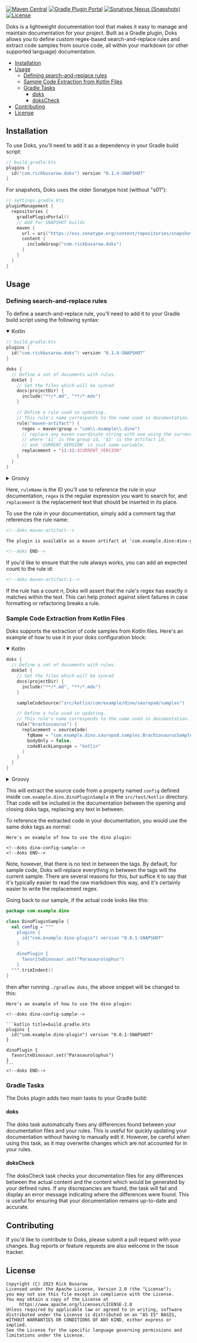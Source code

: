 [![Maven Central](https://img.shields.io/maven-central/v/com.rickbusarow.doks/doks-gradle-plugin?style=flat-square)](https://search.maven.org/search?q=com.rickbusarow.doks)
[![Gradle Plugin Portal](https://img.shields.io/gradle-plugin-portal/v/com.rickbusarow.doks?style=flat-square)](https://plugins.gradle.org/plugin/com.rickbusarow.doks)
[![Sonatype Nexus (Snapshots)](https://img.shields.io/nexus/s/com.rickbusarow.doks/doks-gradle-plugin?label=snapshots&server=https%3A%2F%2Foss.sonatype.org&style=flat-square)](https://oss.sonatype.org/#nexus-search;quick~com.rickbusarow.doks)
[![License](https://img.shields.io/badge/license-apache2.0-blue?style=flat-square.svg)](https://opensource.org/licenses/Apache-2.0)

Doks is a lightweight documentation tool that makes it easy to manage and maintain
documentation for your project. Built as a Gradle plugin, Doks allows you to define custom
regex-based search-and-replace rules and extract code samples from source code,
all within your markdown (or other supported language) documentation.

- [Installation](#installation)
- [Usage](#usage)
  - [Defining search-and-replace rules](#defining-search-and-replace-rules)
  - [Sample Code Extraction from Kotlin Files](#sample-code-extraction-from-kotlin-files)
  - [Gradle Tasks](#gradle-tasks)
    - [doks](#doks)
    - [doksCheck](#dokscheck)
- [Contributing](#contributing)
- [License](#license)

## Installation

To use Doks, you'll need to add it as a dependency in your Gradle build script:

<!--doks plugin-with-version:1-->

```kotlin
// build.gradle.kts
plugins {
  id("com.rickbusarow.doks") version "0.1.4-SNAPSHOT"
}
```

<!--/doks-->

For snapshots, Doks uses the older Sonatype host (without "s01"):

```kotlin
// settings.gradle.kts
pluginManagement {
  repositories {
    gradlePluginPortal()
    // Add for SNAPSHOT builds
    maven {
      url = uri("https://oss.sonatype.org/content/repositories/snapshots/")
      content {
        includeGroup("com.rickbusarow.doks")
      }
    }
  }
}
```

## Usage

### Defining search-and-replace rules

To define a search-and-replace rule, you'll need to add it to your Gradle build script using the
following syntax:

<details open>
<summary>Kotlin</summary>
<!--doks kotlin-dsl-config-simple,dollar-raw-string:1,buildConfig-version:1-->

```kotlin title="build.gradle.kts"
// build.gradle.kts
plugins {
  id("com.rickbusarow.doks") version "0.1.4-SNAPSHOT"
}

doks {
  // Define a set of documents with rules.
  dokSet {
    // Set the files which will be synced
    docs(projectDir) {
      include("**/*.md", "**/*.mdx")
    }

    // Define a rule used in updating.
    // This rule's name corresponds to the name used in documentation.
    rule("maven-artifact") {
      regex = maven(group = "com\\.example\\.dino")
      // replace any maven coordinate string with one using the current version,
      // where '$1' is the group id, '$2' is the artifact id,
      // and 'CURRENT_VERSION' is just some variable.
      replacement = "$1:$2:$CURRENT_VERSION"
    }
  }
}
```

<!--/doks-->
</details>
<details>
<summary>Groovy</summary>
<!--doks groovy-dsl-config-simple,dollar-raw-string:1,buildConfig-version:1-->

```groovy title="build.gradle"
// build.gradle
plugins {
  id 'com.rickbusarow.doks' version '0.1.4-SNAPSHOT'
}

doks {
  // Define a set of documents with rules.
  dokSet {
    // Set the files which will be synced
    docs(projectDir) {
      include '**/*.md', '**/*.mdx'
    }

    // Define a rule used in updating.
    // This rule's name corresponds to the name used in documentation.
    rule('maven-artifact') {
      regex = maven('com\\.example\\.dino')
      // replace any maven coordinate string with one using the current version,
      // where '$1' is the group id, '$2' is the artifact id,
      // and 'CURRENT_VERSION' is just some variable.
      replacement = "\$1:\$2:$CURRENT_VERSION"
    }
  }
}
```

<!--/doks-->
</details>

Here, `ruleName` is the ID you'll use to reference the rule in your documentation, `regex` is the
regular expression you want to search for, and `replacement` is the replacement text that should be
inserted in its place.

To use the rule in your documentation, simply add a comment tag that references the rule name:

```markdown
<!--doks maven-artifact-->

The plugin is available as a maven artifact at 'com.example.dino:dino-gradle-plugin:0.0.0'.

<!--doks END-->
```

If you'd like to ensure that the rule always works, you can add an expected count to the rule id:

```markdown
<!--doks maven-artifact:1-->
```

If the rule has a count _n_, Doks will assert that the rule's regex has exactly _n_ matches within
the text. This can help protect against silent failures in case formatting or refactoring breaks a
rule.

### Sample Code Extraction from Kotlin Files

Doks supports the extraction of code samples from Kotlin files.
Here's an example of how to use it in your doks configuration block:

<details open>
<summary>Kotlin</summary>
<!--doks kotlin-dsl-config-code-->

```kotlin title="build.gradle.kts"
doks {
  // Define a set of documents with rules.
  dokSet {
    // Set the files which will be synced
    docs(projectDir) {
      include("**/*.md", "**/*.mdx")
    }

    sampleCodeSource("src/kotlin/com/example/dino/sauropod/samples")

    // Define a rule used in updating.
    // This rule's name corresponds to the name used in documentation.
    rule("brachiosaurus") {
      replacement = sourceCode(
        fqName = "com.example.dino.sauropod.samples.BrachiosaurusSample.doTheDino",
        bodyOnly = false,
        codeBlockLanguage = "kotlin"
      )
    }
  }
}
```

<!--/doks-->
</details>
<details>
<summary>Groovy</summary>
<!--doks groovy-dsl-config-code-->

```groovy title="build.gradle"
doks {
  // Define a set of documents with rules.
  dokSet {
    // Set the files which will be synced
    docs(projectDir) {
      include '**/*.md', '**/*.mdx'
    }

    sampleCodeSource 'src/kotlin/com/example/dino/sauropod/samples'

    // Define a rule used in updating.
    // This rule's name corresponds to the name used in documentation.
    rule('brachiosaurus') {
      replacement = sourceCode(
          "com.example.dino.sauropod.samples.BrachiosaurusSample.doTheDino",
          false,
          "kotlin"
          )
    }
  }
}
```

<!--/doks-->
</details>

This will extract the source code from a property named `config` defined
inside `com.example.dino.DinoPluginSample` in the `src/test/kotlin` directory. That code will be
included in the documentation between the opening and closing doks tags, replacing any text in between.

To reference the extracted code in your documentation, you would use the same doks tags as normal:

    Here's an example of how to use the dino plugin:

    <!--doks dino-config-sample-->
    <!--doks END-->

Note, however, that there is no text in between the tags. By default, for sample code, Doks will
replace everything in between the tags will the current sample. There are several reasons for this, but
suffice it to say that it's typically easier to read the raw markdown this way, and it's certainly
easier to write the replacement regex.

Going back to our sample, if the actual code looks like this:

```kotlin
package com.example.dino

class DinoPluginSample {
  val config = """
    plugins {
      id("com.example.dino-plugin") version "0.0.1-SNAPSHOT"
    }

    dinoPlugin {
      favoriteDinosaur.set("Parasaurolophus")
    }
  """.trimIndent()
}
```

then after running `./gradlew doks`, the above snippet will be changed to this:

    Here's an example of how to use the dino plugin:

    <!--doks dino-config-sample-->

    ```kotlin title=build.gradle.kts
    plugins {
      id("com.example.dino-plugin") version "0.0.1-SNAPSHOT"
    }

    dinoPlugin {
      favoriteDinosaur.set("Parasaurolophus")
    }
    ```
    <!--doks END-->

### Gradle Tasks

The Doks plugin adds two main tasks to your Gradle build:

#### doks

The doks task automatically fixes any differences found between your documentation files and
your rules. This is useful for quickly updating your documentation without having to manually edit it.
However, be careful when using this task, as it may overwrite changes which are not accounted for in
your rules.

#### doksCheck

The doksCheck task checks your documentation files for any differences between the actual content
and the content which would be generated by your defined rules. If any discrepancies are found, the
task will fail and display an error message indicating where the differences were found. This is useful
for ensuring that your documentation remains up-to-date and accurate.

## Contributing

If you'd like to contribute to Doks, please submit a pull request with your changes. Bug reports or
feature requests are also welcome in the issue tracker.

## License

```text
Copyright (C) 2023 Rick Busarow
Licensed under the Apache License, Version 2.0 (the "License");
you may not use this file except in compliance with the License.
You may obtain a copy of the License at
     https://www.apache.org/licenses/LICENSE-2.0
Unless required by applicable law or agreed to in writing, software
distributed under the License is distributed on an "AS IS" BASIS,
WITHOUT WARRANTIES OR CONDITIONS OF ANY KIND, either express or implied.
See the License for the specific language governing permissions and
limitations under the License.
```
